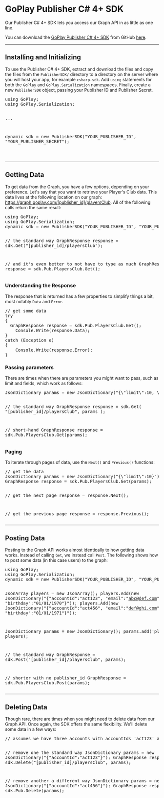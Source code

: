 GoPlay Publisher C# 4+ SDK
========================

Our Publisher C# 4+ SDK lets you access our Graph API in as little as one line.

You can download the [GoPlay Publisher C# 4+ SDK](https://github.com/gamestamper/goplay-publisher-csharp-sdk) from GitHub [here](https://github.com/gamestamper/goplay-publisher-csharp-sdk).

* * *

## Installing and Initializing

To use the Publisher C# 4+ SDK, extract and download the files and copy the files from the `PublisherSDK/` directory to a directory on the server where you will host your app, for example `csharp-sdk`. Add `using` statements for both the `GoPlay` and `GoPlay.Serialization` namespaces. Finally, create a new `PublisherSDK` object, passing your Publisher ID and Publisher Secret.

<div class="preWide"><pre>
using GoPlay;
using GoPlay.Serialization;

...

dynamic sdk = new PublisherSDK("YOUR_PUBLISHER_ID", "YOUR_PUBLISHER_SECRET");

</pre></div>

* * *

## Getting Data

To get data from the Graph, you have a few options, depending on your preference. Let's say that you want to retrieve your Player's Club data.  This data lives at the following location on our graph: https://graph.goplay.com/[publisher_id]/playersClub. All of the following calls return the same result:

<div class="preWide"><pre>
using GoPlay;
using GoPlay.Serialization;
dynamic sdk = new PublisherSDK("YOUR_PUBLISHER_ID", "YOUR_PUBLISHER_SECRET");

// the standard way
GraphResponse response = sdk.Get("[publisher_id]/playersClub");

// and it's even better to not have to type as much
GraphResponse response = sdk.Pub.PlayersClub.Get();
</pre></div>

### Understanding the Response

The response that is returned has a few properties to simplify things a bit, most notably `Data` and `Error`.

<div class="preWide"><pre>
// get some data
try
{
  GraphResponse response = sdk.Pub.PlayersClub.Get();
	Console.Write(response.Data);
}
catch (Exception e)
{
	Console.Write(response.Error);
}
</pre></div>

### Passing parameters

There are times when there are parameters you might want to pass, such as limit and fields, which work as follows:

<div class="preWide"><pre>
JsonDictionary params = new JsonDictionary("{\"limit\":10, \"fields\":\"email\"}");

// the standard way
GraphResponse response = sdk.Get(
	"[publisher_id]/playersClub", 
	params
);

// short-hand
GraphResponse response = sdk.Pub.PlayersClub.Get(params);
</pre></div>

### Paging

To iterate through pages of data, use the `Next()` and `Previous()` functions:

<div class="preWide"><pre>
// get the data
JsonDictionary params = new JsonDictionary("{\"limit\":10}");
GraphResponse response = sdk.Pub.PlayersClub.Get(params);

// get the next page
response = response.Next();

// get the previous page
response = response.Previous();
</pre></div>

* * *

## Posting Data

Posting to the Graph API works almost identically to how getting data works. Instead of calling `Get`, we instead call `Post`. The following shows how to post some data (in this case users) to the graph:

<div class="preWide"><pre>
using GoPlay;
using GoPlay.Serialization;
dynamic sdk = new PublisherSDK("YOUR_PUBLISHER_ID", "YOUR_PUBLISHER_SECRET");

JsonArray players = new JsonArray();
players.Add(new JsonDictionary("{\"accountId\":\"act123\", \"email\":\"abc@def.com\", \"zip\":\"12345\", \"birthday\":\"01/01/1970\"}"));
players.Add(new JsonDictionary("{\"accountId\":\"act456\", \"email\":\"def@ghi.com\", \"zip\":\"67890\", \"birthday\":\"01/01/1971\"}"));

JsonDictionary params = new JsonDictionary();
params.add('players', players);

// the standard way
GraphResponse = sdk.Post("[publisher_id]/playersClub", params);

// shorter with no publisher_id
GraphResponse = sdk.Pub.PlayersClub.Post(params);
</pre></div>

* * *

## Deleting Data

Though rare, there are times when you might need to delete data from our Graph API. Once again, the SDK offers the same flexibility. We'll delete some data in a few ways:

<div class="preWide"><pre>
// assumes we have three accounts with accountIds 'act123' and 'act456'

// remove one the standard way
JsonDictionary params = new JsonDictionary("{\"accountId\":\"act123\"}");
GraphResponse response = sdk.Delete("[publisher_id]/playersClub", params);

// remove another a different way
JsonDictionary params = new JsonDictionary("{\"accountId\":\"act456\"}");
GraphResponse response = sdk.Pub.Delete(params);
</pre></div>
